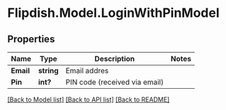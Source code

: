 # Flipdish.Model.LoginWithPinModel
## Properties

Name | Type | Description | Notes
------------ | ------------- | ------------- | -------------
**Email** | **string** | Email addres | 
**Pin** | **int?** | PIN code (received via email) | 

[[Back to Model list]](../README.md#documentation-for-models) [[Back to API list]](../README.md#documentation-for-api-endpoints) [[Back to README]](../README.md)

